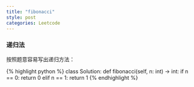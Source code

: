 ```yaml
---
title: "fibonacci"
style: post
categories: Leetcode
---
```


### 递归法

按照题意容易写出递归方法：

{% highlight python %}
class Solution:
    def fibonacci(self, n: int) -> int:
        if n == 0:
            return 0
        elif n == 1:
            return 1
{% endhighlight %}
